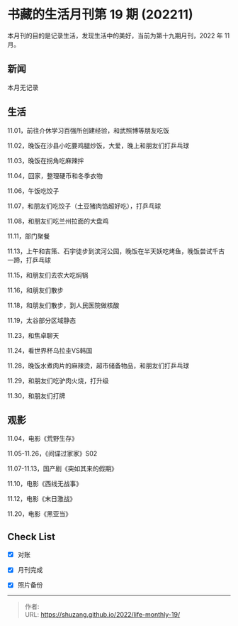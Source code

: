 # 书藏的生活月刊第 19 期 (202211)


本月刊的目的是记录生活，发现生活中的美好，当前为第十九期月刊，2022 年 11 月。

<!--more-->

## 新闻

本月无记录

## 生活

11.01，前往介休学习百强所创建经验，和武照博等朋友吃饭

11.02，晚饭在沙县小吃要鸡腿炒饭，大爱，晚上和朋友们打乒乓球

11.03，晚饭在拐角吃麻辣拌

11.04，回家，整理硬币和冬季衣物

11.06，午饭吃饺子

11.07，和朋友们吃饺子（土豆猪肉馅超好吃），打乒乓球

11.08，和朋友们吃兰州拉面的大盘鸡

11.11，部门聚餐

11.13，上午和吉策、石宇徒步到滨河公园，晚饭在半天妖吃烤鱼，晚饭尝试千古一蹄，打乒乓球

11.15，和朋友们去农大吃焖锅

11.16，和朋友们散步

11.18，和朋友们散步，到人民医院做核酸

11.19，太谷部分区域静态

11.23，和焦卓聊天

11.24，看世界杯乌拉圭VS韩国

11.28，晚饭水煮肉片的麻辣烫，超市储备物品，和朋友们打乒乓球

11.29，和朋友们吃驴肉火烧，打升级

11.30，和朋友们打牌

## 观影

11.04，电影《荒野生存》

11.05-11.26，《间谍过家家》S02

11.07-11.13，国产剧《突如其来的假期》

11.10，电影《西线无战事》

11.12，电影《末日激战》

11.20，电影《黑亚当》

## Check List

- [x] 对账
- [x] 月刊完成
- [x] 照片备份









---

> 作者:   
> URL: https://shuzang.github.io/2022/life-monthly-19/  

